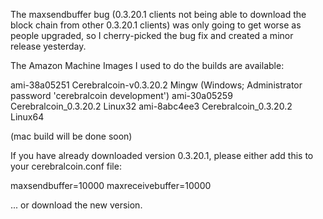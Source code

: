 The maxsendbuffer bug (0.3.20.1 clients not being able to download the block chain from other 0.3.20.1 clients) was only going to get
worse as people upgraded, so I cherry-picked the bug fix and created a minor release yesterday.

The Amazon Machine Images I used to do the builds are available:

  ami-38a05251   Cerebralcoin-v0.3.20.2 Mingw    (Windows; Administrator password 'cerebralcoin development')
  ami-30a05259   Cerebralcoin_0.3.20.2 Linux32
  ami-8abc4ee3   Cerebralcoin_0.3.20.2 Linux64

(mac build will be done soon)

If you have already downloaded version 0.3.20.1, please either add this to your cerebralcoin.conf file:

  maxsendbuffer=10000
  maxreceivebuffer=10000

... or download the new version.
